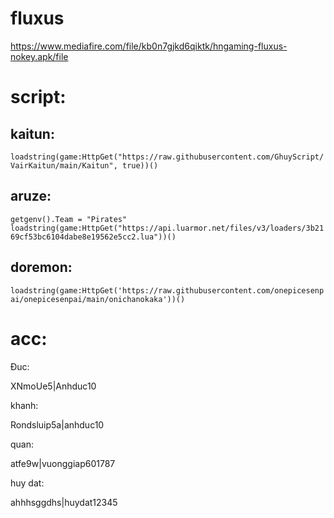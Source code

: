 # fluxus
https://www.mediafire.com/file/kb0n7gjkd6qiktk/hngaming-fluxus-nokey.apk/file


# script:
## kaitun:
```loadstring(game:HttpGet("https://raw.githubusercontent.com/GhuyScript/VairKaitun/main/Kaitun", true))()```

## aruze:
`getgenv().Team = "Pirates"
loadstring(game:HttpGet("https://api.luarmor.net/files/v3/loaders/3b2169cf53bc6104dabe8e19562e5cc2.lua"))()`
## doremon:
```loadstring(game:HttpGet('https://raw.githubusercontent.com/onepicesenpai/onepicesenpai/main/onichanokaka'))()```

# acc: 

Ðuc:

XNmoUe5|Anhduc10

khanh:

Rondsluip5a|anhduc10

quan:

atfe9w|vuonggiap601787

huy dat:

ahhhsggdhs|huydat12345
